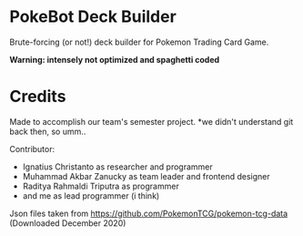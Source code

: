 # PokeBot Deck Builder
Brute-forcing (or not!) deck builder for Pokemon Trading Card Game.

**Warning: intensely not optimized and spaghetti coded**


# Credits

Made to accomplish our team's semester project.
*we didn't understand git back then, so umm..


Contributor:
- Ignatius Christanto as researcher and programmer
- Muhammad Akbar Zanucky as team leader and frontend designer
- Raditya Rahmaldi Triputra as programmer
- and me as lead programmer (i think)


Json files taken from https://github.com/PokemonTCG/pokemon-tcg-data (Downloaded December 2020)
